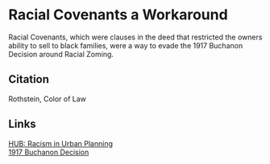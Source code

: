 # Racial Covenants a Workaround

Racial Covenants, which were clauses in the deed that restricted the owners ability to sell to black families, were a way to evade the 1917 Buchanon Decision around Racial Zoming. 

## Citation

Rothstein, Color of Law

## Links
[HUB: Racism in Urban Planning](234_HUB_RacisminUrbanPlanning.md)   
[1917 Buchanon Decision](104_Buchanan_V_Warley_1917.md)

